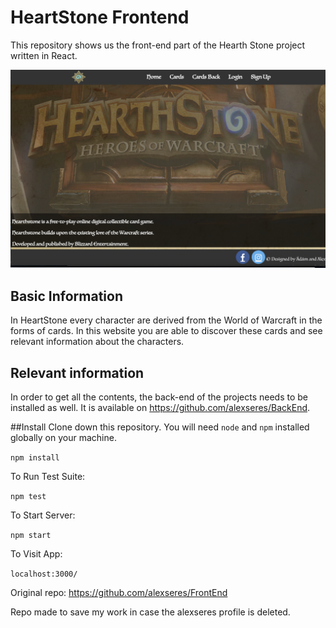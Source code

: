 # HeartStone Frontend

This repository shows us the front-end part of the 
Hearth Stone project written in React. 

![Screenshot](HeartStoneReadMePicture.png)

## Basic Information
In HeartStone every character are derived from the World of Warcraft in 
the forms of cards. In this website you are able to discover these cards 
and see relevant information about the characters.

## Relevant information
In order to get all the contents, the back-end of the projects needs to be installed
as well. It is available on https://github.com/alexseres/BackEnd.


##Install 
Clone down this repository. You will need `node` and `npm` installed globally on your machine.  


`npm install`  

To Run Test Suite:  

`npm test`  

To Start Server:

`npm start`  

To Visit App:

`localhost:3000/`  

Original repo: https://github.com/alexseres/FrontEnd

Repo made to save my work in case the alexseres profile is deleted.


